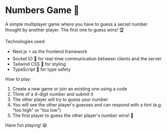 # Numbers Game 🎉

A simple multiplayer game where you have to guess a secret number thought by another player. The first one to guess wins! 🏆

Technologies used:

- Next.js ⚡️ as the frontend framework
- Socket.IO 📡 for real-time communication between clients and the server
- Tailwind CSS 🎨 for styling
- TypeScript 🦄 for type safety

How to play:

1. Create a new game or join an existing one using a code
2. Think of a 4-digit number and submit it
3. The other player will try to guess your number
4. You will see the other player's guesses and can respond with a hint (e.g. "too high" or "too low")
5. The first player to guess the other player's number wins! 🎉

Have fun playing! 😄
